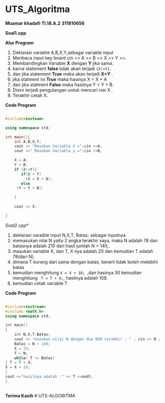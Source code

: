 # UTS_Algoritma
**Muamar khadafi**
**TI.18.A.2**
**311810656**

**Soal1.cpp**

**Alur Program**

1. Deklarasi variable A,B,X,Y,sebagai variable input
2. Menbaca input key board cin >> A >> B >> X >> Y >>.
3. Membandingkan Variable **X** dengan **Y** jika sama.
4. karna statement **false** tidak akan terjadi ```{X!=Y}```.
5. dan jika statement **True** maka akan terjadi **X<Y** .
6. jika statment ini **True** maka hasinya  X = X + A
7. dan jika statment **False** maka hasilnya  Y = Y + B.
8. Disini terjadi pengulangan untuk mencari niai X .
9. Terakhir cetak X.

**Code Program**

```c++

#include<iosteam>

using namespace std;

int main(){
    int A,B,X,Y;
    cout << "Masukan Variable X =";cin >>A;
    cout <<" Masukan Variable y =";cin >>B;

    X = A;
    Y = B;
    if (X!=Y){
       if(X < Y)
         (X = X + A);
       else
	 (Y = Y + B);

    }
  
    cout << X;

}

```
*Soal2.cpp**

1. deklarasi varaible input N,X,T, Batas;
sebagai inputnya
2. memasukan nilai N yaitu 2 angka terakhir saya, maka N adalah 78
dan batasnya adalah 210 dari hasil jumlah N + 140,.
3. masukan variable X, dan T, X nya adalah 20 dan kemudian T adalah 78(dari N).
4. dimana T kurang dari sama dengan batas, berarti tidak boleh melebihi batas 
5. kemudian menghitung ```X = X + 10;
```,dan hasinya 30 kemudian menghitung ```
T = T + X;```,
hasilnya adalah 108.
6. kemudian cetak variable T 

**Code Program**

```c++

#include<iostream>
#include <math.h>
using namespace std;

int main()
{
    int N,X,T,Batas;
    cout << "masukan nilai N dengan dua NIM terakhir : " ; cin >> N ;
    Batas = N + 100;
    X = 20;
    T = N;
    while( T <= Batas)
{ T = T + X;
X = X + 10;
}
cout <<"hasilnya adalah :" << T <<endl;
}
 
```
**Terima Kasih** # UTS-ALGORITMA
